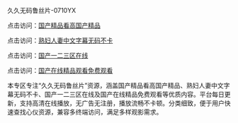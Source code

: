 久久无码鲁丝片-0710YX

点击访问：<a href="https://heiliaoll4qsx.pages.dev">国产精品看高国产精品</a>

点击访问：<a href="https://heiliaowzu4ur.pages.dev">熟妇人妻中文字幕无码不卡</a>

点击访问：<a href="https://heiliaozj3tjd.pages.dev">国产一二三区在线</a>

点击访问：<a href="https://heiliaoe8ajia.pages.dev">国产在线精品观看免费观看</a>

本专区专注“久久无码鲁丝片”资源，涵盖国产精品看高国产精品、熟妇人妻中文字幕无码不卡、国产一二三区在线及国产在线精品免费观看等优质内容。平台每日更新，支持高清在线播放，无广告无注册，播放流畅不卡顿。分类细致，便于用户快速查找心仪资源，兼容多终端访问，满足多样观影需求。

<span style="display:none;">[Canonical link](https://github.com/hai20250710/so22 ）</span>
